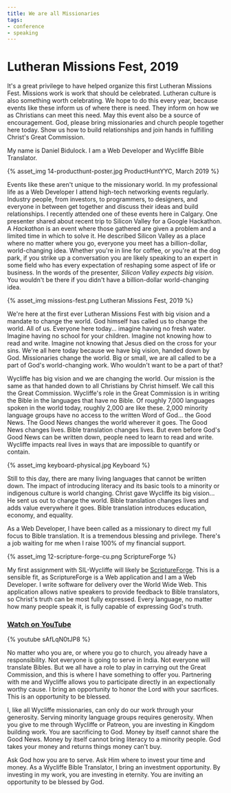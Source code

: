 ```yaml
---
title: We are all Missionaries
tags:
- conference
- speaking
---
```


# Lutheran Missions Fest, 2019

It's a great privilege to have helped organize this first Lutheran Missions Fest. Missions work is work that should be celebrated. Lutheran culture is also something worth celebrating. We hope to do this every year, because events like these inform us of where there is need. They inform on how we as Christians can meet this need. May this event also be a source of encouragement. God, please bring missionaries and church people together here today. Show us how to build relationships and join hands in fulfilling Christ's Great Commission.

<!-- more -->

My name is Daniel Bidulock. I am a Web Developer and Wycliffe Bible Translator. 

{% asset_img 14-producthunt-poster.jpg ProductHuntYYC, March 2019 %}

Events like these aren't unique to the missionary world. In my professional life as a Web Developer I attend high-tech networking events regularly. Industry people, from investors, to programmers, to designers, and everyone in between get together and discuss their ideas and build relationships. I recently attended one of these events here in Calgary. One presenter shared about recent trip to Silicon Valley for a Google Hackathon. A _Hackathon_ is an event where those gathered are given a problem and a limited time in which to solve it. He described Silicon Valley as a place where no matter where you go, everyone you meet has a billion-dollar, world-changing idea. Whether you're in line for coffee, or you're at the dog park, if you strike up a conversation you are likely speaking to an expert in some field who has every expectation of reshaping some aspect of life or business. In the words of the presenter, _Silicon Valley expects big vision_. You wouldn't be there if you didn't have a billion-dollar world-changing idea.

{% asset_img missions-fest.png Lutheran Missions Fest, 2019 %}

We're here at the first ever Lutheran Missions Fest with big vision and a mandate to change the world. God himself has called us to change the world. All of us. Everyone here today... imagine having no fresh water. Imagine having no school for your children. Imagine not knowing how to read and write. Imagine not knowing that Jesus died on the cross for your sins. We're all here today because we have big vision, handed down by God. Missionaries change the world. Big or small, we are all called to be a part of God's world-changing work. Who wouldn't want to be a part of that?

Wycliffe has big vision and we are changing the world. Our mission is the same as that handed down to all Christians by Christ himself. We call this the Great Commission. Wycliffe's role in the Great Commission is in writing the Bible in the languages that have no Bible. Of roughly 7,000 languages spoken in the world today, roughly 2,000 are like these. 2,000 minority language groups have no access to the written Word of God... the Good News. The Good News changes the world wherever it goes. The Good News changes lives. Bible translation changes lives. But even before God's Good News can be written down, people need to learn to read and write. Wycliffe impacts real lives in ways that are impossible to quantify or contain.

{% asset_img keyboard-physical.jpg Keyboard %}

Still to this day, there are many living languages that cannot be written down. The impact of introducing literacy and its basic tools to a minority or indigenous culture is world changing. Christ gave Wycliffe its big vision... He sent us out to change the world. Bible translation changes lives and adds value everywhere it goes. Bible translation introduces education, economy, and equality. 

As a Web Developer, I have been called as a missionary to direct my full focus to Bible translation. It is a tremendous blessing and privilege. There's a job waiting for me when I raise 100% of my financial support.

{% asset_img 12-scripture-forge-cu.png ScriptureForge %}

My first assignment with SIL-Wycliffe will likely be [ScriptureForge](https://scriptureforge.org). This is a sensible fit, as ScriptureForge is a Web application and I am a Web Developer. I write software for delivery over the World Wide Web. This application allows native speakers to provide feedback to Bible translators, so Christ's truth can be most fully expressed. Every language, no matter how many people speak it, is fully capable of expressing God's truth.  

### [Watch on YouTube](https://youtu.be/sAfLqN0tJP8)

{% youtube sAfLqN0tJP8 %}


No matter who you are, or where you go to church, you already have a responsibility. Not everyone is going to serve in India. Not everyone will translate Bibles. But we all have a role to play in carrying out the Great Commission, and this is where I have something to offer you. Partnering with me and Wycliffe allows you to participate directly in an expectionally worthy cause. I bring an opportunity to honor the Lord with your sacrfices. This is an opportunity to be blessed.

I, like all Wycliffe missionaries, can only do our work through your generosity. Serving minority language groups requires generosity. When you give to me through Wycliffe or Patreon, you are investing in Kingdom building work. You are sacrificing to God. Money by itself cannot share the Good News. Money by itself cannot bring literacy to a minority people. God takes your money and returns things money can't buy.

Ask God how you are to serve. Ask Him where to invest your time and money. As a Wycliffe Bible Translator, I bring an investment opportunity. By investing in my work, you are investing in eternity. You are inviting an opportunity to be blessed by God. 

